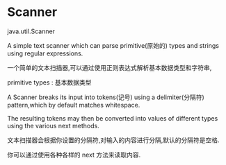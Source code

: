 # Scanner

java.util.Scanner

A simple text scanner which can parse primitive(原始的) types and strings using regular expressions.

一个简单的文本扫描器,可以通过使用正则表达式解析基本数据类型和字符串,

primitive types : 基本数据类型

A Scanner breaks its input into tokens(记号) using a delimiter(分隔符) pattern,which by default matches whitespace.

The resulting tokens may then be converted into values of different types using the various next methods.

文本扫描器会根据你设置的分隔符,对输入的内容进行分隔,默认的分隔符是空格.

你可以通过使用各种各样的 next 方法来读取内容.

